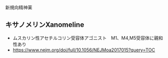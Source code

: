 新規向精神薬



## キサノメリンXanomeline
- ムスカリン性アセチルコリン受容体アゴニスト　M1、M4,M5受容体に親和性あり
-  https://www.nejm.org/doi/full/10.1056/NEJMoa2017015?query=TOC